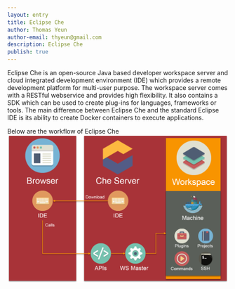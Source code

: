 ```yaml
---
layout: entry
title: Eclipse Che
author: Thomas Yeun
author-email: thyeun@gmail.com
description: Eclipse Che 
publish: true
---
```



Eclipse Che is an open-source Java based developer workspace server and cloud integrated development environment (IDE) which provides a remote development platform for multi-user purpose. 
The workspace server comes with a RESTful webservice and provides high flexibility. It also contains a SDK which can be used to create plug-ins for languages, frameworks or tools. 
The main difference between Eclipse Che and the standard Eclipse IDE is its ability to create Docker containers to execute applications.

Below are the workflow of Eclipse Che
<img src="/images/2016-07-11/Eclipse_Che_-_Workflow.PNG" style="margin: 0 auto; width: 688px;" />